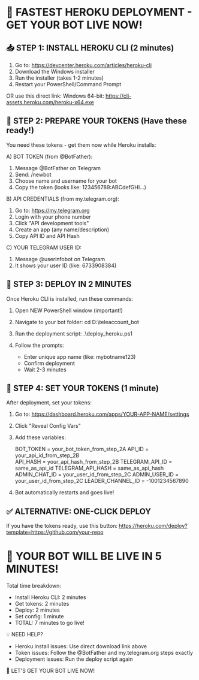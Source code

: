 🚀 FASTEST HEROKU DEPLOYMENT - GET YOUR BOT LIVE NOW!
=====================================================

📥 STEP 1: INSTALL HEROKU CLI (2 minutes)
-----------------------------------------
1. Go to: https://devcenter.heroku.com/articles/heroku-cli
2. Download the Windows installer
3. Run the installer (takes 1-2 minutes)
4. Restart your PowerShell/Command Prompt

OR use this direct link:
Windows 64-bit: https://cli-assets.heroku.com/heroku-x64.exe

🔑 STEP 2: PREPARE YOUR TOKENS (Have these ready!)
--------------------------------------------------
You need these tokens - get them now while Heroku installs:

A) BOT TOKEN (from @BotFather):
   1. Message @BotFather on Telegram
   2. Send: /newbot
   3. Choose name and username for your bot
   4. Copy the token (looks like: 123456789:ABCdefGHI...)

B) API CREDENTIALS (from my.telegram.org):
   1. Go to: https://my.telegram.org
   2. Login with your phone number
   3. Click "API development tools"
   4. Create an app (any name/description)
   5. Copy API ID and API Hash

C) YOUR TELEGRAM USER ID:
   1. Message @userinfobot on Telegram
   2. It shows your user ID (like: 6733908384)

🚀 STEP 3: DEPLOY IN 2 MINUTES
------------------------------
Once Heroku CLI is installed, run these commands:

1. Open NEW PowerShell window (important!)
2. Navigate to your bot folder:
   cd D:\teleaccount_bot

3. Run the deployment script:
   .\deploy_heroku.ps1

4. Follow the prompts:
   - Enter unique app name (like: mybotname123)
   - Confirm deployment
   - Wait 2-3 minutes

🔧 STEP 4: SET YOUR TOKENS (1 minute)
------------------------------------
After deployment, set your tokens:

1. Go to: https://dashboard.heroku.com/apps/YOUR-APP-NAME/settings
2. Click "Reveal Config Vars"
3. Add these variables:

   BOT_TOKEN = your_bot_token_from_step_2A
   API_ID = your_api_id_from_step_2B  
   API_HASH = your_api_hash_from_step_2B
   TELEGRAM_API_ID = same_as_api_id
   TELEGRAM_API_HASH = same_as_api_hash
   ADMIN_CHAT_ID = your_user_id_from_step_2C
   ADMIN_USER_ID = your_user_id_from_step_2C
   LEADER_CHANNEL_ID = -1001234567890

4. Bot automatically restarts and goes live!

✅ ALTERNATIVE: ONE-CLICK DEPLOY
-------------------------------
If you have the tokens ready, use this button:
https://heroku.com/deploy?template=https://github.com/your-repo

🎉 YOUR BOT WILL BE LIVE IN 5 MINUTES!
======================================

Total time breakdown:
- Install Heroku CLI: 2 minutes
- Get tokens: 2 minutes  
- Deploy: 2 minutes
- Set config: 1 minute
- TOTAL: 7 minutes to go live!

💡 NEED HELP?
- Heroku install issues: Use direct download link above
- Token issues: Follow the @BotFather and my.telegram.org steps exactly
- Deployment issues: Run the deploy script again

🚀 LET'S GET YOUR BOT LIVE NOW!